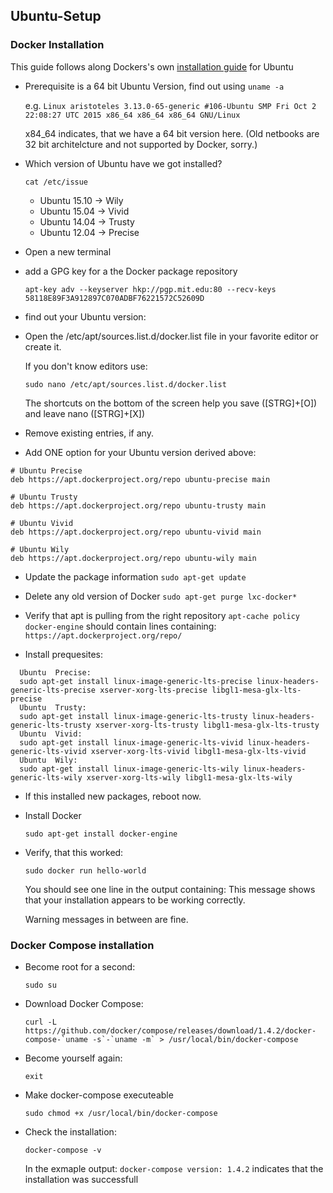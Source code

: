 ## Ubuntu-Setup

### Docker Installation

This guide follows along Dockers's own [installation guide](https://docs.docker.com/installation/ubuntulinux/) for Ubuntu

* Prerequisite is a 64 bit Ubuntu Version, find out using
  ```uname -a```

  e.g. ```Linux aristoteles 3.13.0-65-generic #106-Ubuntu SMP Fri Oct 2 22:08:27 UTC 2015 x86_64 x86_64 x86_64 GNU/Linux```

  x84_64 indicates, that we have a 64 bit version here. (Old netbooks are 32 bit architelcture and not supported by Docker, sorry.)

* Which version of Ubuntu have we got installed?

  ```cat /etc/issue```
  * Ubuntu 15.10 -> Wily
  * Ubuntu 15.04 -> Vivid
  * Ubuntu 14.04 -> Trusty
  * Ubuntu 12.04 -> Precise


* Open a new terminal

* add a GPG key for a the Docker package repository

  ```apt-key adv --keyserver hkp://pgp.mit.edu:80 --recv-keys 58118E89F3A912897C070ADBF76221572C52609D```

* find out your Ubuntu version:

* Open the /etc/apt/sources.list.d/docker.list file in your favorite editor or create it.

  If you don't know editors use:

  ```sudo nano /etc/apt/sources.list.d/docker.list```

  The shortcuts on the bottom of the screen help you save ([STRG]+[O]) and leave nano ([STRG]+[X])

* Remove existing entries, if any.

* Add ONE option for your Ubuntu version derived above:
```
# Ubuntu Precise
deb https://apt.dockerproject.org/repo ubuntu-precise main

# Ubuntu Trusty
deb https://apt.dockerproject.org/repo ubuntu-trusty main

# Ubuntu Vivid
deb https://apt.dockerproject.org/repo ubuntu-vivid main

# Ubuntu Wily
deb https://apt.dockerproject.org/repo ubuntu-wily main
```

* Update the package information
  ```sudo apt-get update```

* Delete any old version of Docker
  ```sudo apt-get purge lxc-docker*```

* Verify that apt is pulling from the right repository
  ```apt-cache policy docker-engine```
  should contain lines containing: ``` https://apt.dockerproject.org/repo/```

* Install prequesites:
```
  Ubuntu  Precise:
  sudo apt-get install linux-image-generic-lts-precise linux-headers-generic-lts-precise xserver-xorg-lts-precise libgl1-mesa-glx-lts-precise
  Ubuntu  Trusty:
  sudo apt-get install linux-image-generic-lts-trusty linux-headers-generic-lts-trusty xserver-xorg-lts-trusty libgl1-mesa-glx-lts-trusty
  Ubuntu  Vivid:
  sudo apt-get install linux-image-generic-lts-vivid linux-headers-generic-lts-vivid xserver-xorg-lts-vivid libgl1-mesa-glx-lts-vivid
  Ubuntu  Wily:
  sudo apt-get install linux-image-generic-lts-wily linux-headers-generic-lts-wily xserver-xorg-lts-wily libgl1-mesa-glx-lts-wily
```

* If this installed new packages, reboot now.

* Install Docker

  ```sudo apt-get install docker-engine```

* Verify, that this worked:

  ```sudo docker run hello-world```

  You should see one line in the output containing: This message shows that your installation appears to be working correctly.

  Warning messages in between are fine.


### Docker Compose installation


* Become root for a second:

  ```sudo su```

* Download Docker Compose:

  ```curl -L https://github.com/docker/compose/releases/download/1.4.2/docker-compose-`uname -s`-`uname -m` > /usr/local/bin/docker-compose```

* Become yourself again:

  ```exit```

* Make docker-compose executeable

  ```sudo chmod +x /usr/local/bin/docker-compose```

* Check the installation:

  ```docker-compose -v```

  In the exmaple output: ```docker-compose version: 1.4.2``` indicates that the installation was successfull
